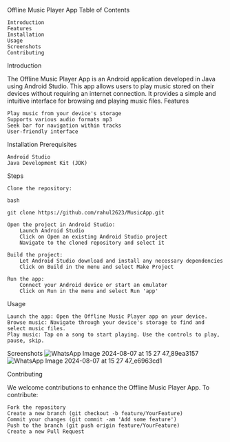 Offline Music Player App
Table of Contents

    Introduction
    Features
    Installation
    Usage
    Screenshots
    Contributing
    

Introduction

The Offline Music Player App is an Android application developed in Java using Android Studio. This app allows users to play music stored on their devices without requiring an internet connection. It provides a simple and intuitive interface for browsing and playing music files.
Features

    Play music from your device's storage
    Supports various audio formats mp3
    Seek bar for navigation within tracks
    User-friendly interface

Installation
Prerequisites

    Android Studio
    Java Development Kit (JDK)

Steps

    Clone the repository:

    bash

    git clone https://github.com/rahul2623/MusicApp.git

    Open the project in Android Studio:
        Launch Android Studio
        Click on Open an existing Android Studio project
        Navigate to the cloned repository and select it

    Build the project:
        Let Android Studio download and install any necessary dependencies
        Click on Build in the menu and select Make Project

    Run the app:
        Connect your Android device or start an emulator
        Click on Run in the menu and select Run 'app'

Usage

    Launch the app: Open the Offline Music Player app on your device.
    Browse music: Navigate through your device's storage to find and select music files.
    Play music: Tap on a song to start playing. Use the controls to play, pause, skip.

Screenshots
![WhatsApp Image 2024-08-07 at 15 27 47_89ea3157](https://github.com/user-attachments/assets/cee7969c-3247-403a-a818-fe75ace37df7)
![WhatsApp Image 2024-08-07 at 15 27 47_e6963cd1](https://github.com/user-attachments/assets/e1abc6e3-fc11-4022-bcb9-6a9040c73854)




Contributing

We welcome contributions to enhance the Offline Music Player App. To contribute:

    Fork the repository
    Create a new branch (git checkout -b feature/YourFeature)
    Commit your changes (git commit -am 'Add some feature')
    Push to the branch (git push origin feature/YourFeature)
    Create a new Pull Request

